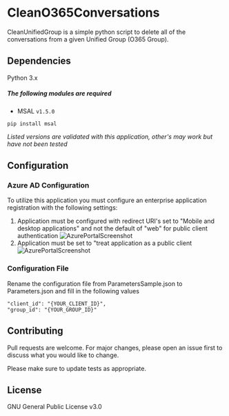 # CleanO365Conversations

CleanUnifiedGroup is a simple python script to delete all of the conversations from a given Unified Group (O365 Group).

## Dependencies

Python 3.x

##### The following modules are required

* MSAL `v1.5.0`
```
pip install msal
```

*Listed versions are validated with this application, other's may work but have not been tested*

## Configuration

### Azure AD Configuration

To utilize this application you must configure an enterprise application registration with the following settings:
1. Application must be configured with redirect URI's set to "Mobile and desktop applications" and not the default of "web" for public client authentication ![AzurePortalScreenshot](https://i.imgur.com/dXFb08o.png)
1. Application must be set to "treat application as a public client![AzurePortalScreenshot](https://i.imgur.com/ToN6RIT.png)

### Configuration File

Rename the configuration file from ParametersSample.json to Parameters.json and fill in the following values
```
"client_id": "{YOUR_CLIENT_ID}",
"group_id": "{YOUR_GROUP_ID}"
```


## Contributing

Pull requests are welcome. For major changes, please open an issue first to discuss what you would like to change.

Please make sure to update tests as appropriate.

## License
GNU General Public License v3.0
